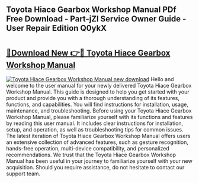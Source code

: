 ## Toyota Hiace Gearbox Workshop Manual PDf Free Download - Part-jZl Service Owner Guide - User Repair Edition Q0ykX

# <h2><a href="http://bc54779.oget.top/?id=Toyota+Hiace+Gearbox+Workshop+Manual">🔗Download New 👉🔴 Toyota Hiace Gearbox Workshop Manual</a></h2>

[![Toyota Hiace Gearbox Workshop Manual new download](https://i.imgur.com/5g1atiW.png)](http://bc54779.oget.top/?id=Toyota+Hiace+Gearbox+Workshop+Manual)
Hello and welcome to the user manual for your newly delivered Toyota Hiace Gearbox Workshop Manual. This guide is designed to help you get started with your product and provide you with a thorough understanding of its features, functions, and capabilities. You will find instructions for installation, usage, maintenance, and troubleshooting. Before using your Toyota Hiace Gearbox Workshop Manual, please familiarize yourself with its functions and features by reading this user manual. It includes clear instructions for installation, setup, and operation, as well as troubleshooting tips for common issues. The latest iteration of Toyota Hiace Gearbox Workshop Manual offers users an extensive collection of advanced features, such as gesture recognition, hands-free operation, multi-device compatibility, and personalized recommendations. We trust that the Toyota Hiace Gearbox Workshop Manual has been useful in your journey to familiarize yourself with your new acquisition. Should you require assistance, do not hesitate to contact our support team.
